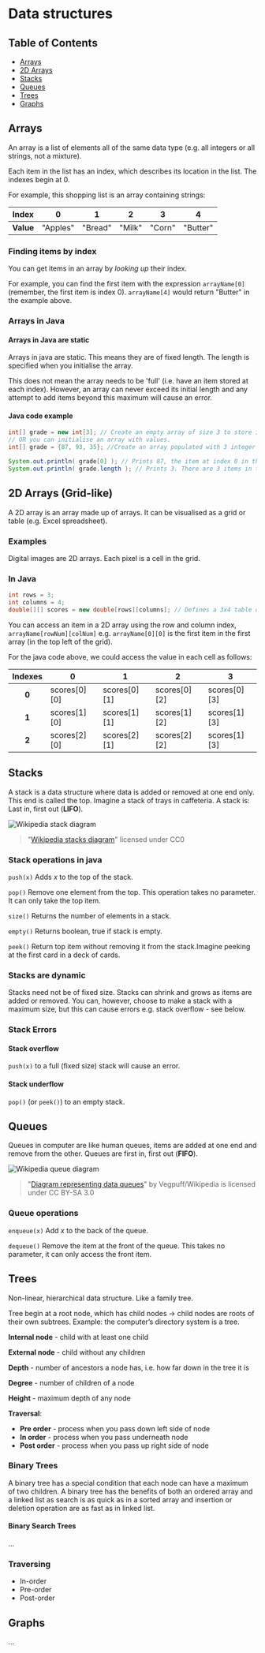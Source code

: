 # Data structures

## Table of Contents

* [Arrays](#arrays)
* [2D Arrays](#2d-arrays-grid-like)
* [Stacks](#stacks)
* [Queues](#queues)
* [Trees](#trees)
* [Graphs](#graphs)


## Arrays

An array is a list of elements all of the same data type (e.g. all integers or all strings, not a mixture). 

Each item in the list has an index, which describes its location in the list. The indexes begin at 0. 

For example, this shopping list is an array containing strings:

**Index**  | 0        | 1        | 2        | 3        | 4        
-----------|----------|----------|----------|----------|----------
**Value**  | "Apples" | "Bread"  | "Milk"   | "Corn"   | "Butter" 

### Finding items by index

You can get items in an array by *looking up* their index.

For example, you can find the first item with the expression `arrayName[0]` (remember, the first item is index 0). `arrayName[4]` would return "Butter" in the example above.

### Arrays in Java

#### Arrays in Java are static

Arrays in java are static. This means they are of fixed length. The length is specified when you initialise the array. 

This does not mean the array needs to be 'full' (i.e. have an item stored at each index). However, an array can never exceed its initial length and any attempt to add items beyond this maximum will cause an error.

#### Java code example

```java
int[] grade = new int[3]; // Create an empty array of size 3 to store integers.
// OR you can initialise an array with values.
int[] grade = {87, 93, 35}; //Create an array populated with 3 integer values

System.out.println( grade[0] ); // Prints 87, the item at index 0 in the list.
System.out.println( grade.length ); // Prints 3. There are 3 items in the list
```

## 2D Arrays (Grid-like)

A 2D array is an array made up of arrays. It can be visualised as a grid or table (e.g. Excel spreadsheet).

### Examples
Digital images are 2D arrays. Each pixel is a cell in the grid.

### In Java
```java
int rows = 3;
int columns = 4;
double[][] scores = new double[rows][columns]; // Defines a 3x4 table or grid
```

You can access an item in a 2D array using the row and column index, ```arrayName[rowNum][colNum]``` e.g. ```arrayName[0][0]``` is the first item in the first array (in the top left of the grid). 

For the java code above, we could access the value in each cell as follows:

**Indexes**  | 0             | 1            | 2             | 3             
:-----------:|---------------|--------------|---------------|--------------
**0**        | scores[0]\[0] |scores[0]\[1] | scores[0]\[2] | scores[0]\[3] 
**1**        | scores[1]\[0] |scores[1]\[1] | scores[1]\[2] | scores[1]\[3] 
**2**        | scores[2]\[0] |scores[2]\[1] | scores[2]\[2] | scores[1]\[3] 

## Stacks

A stack is a data structure where data is added or removed at one end only. This end is called the top. Imagine a stack of trays in caffeteria. A stack is: Last in, first out (**LIFO**).

![Wikipedia stack diagram](https://upload.wikimedia.org/wikipedia/commons/thumb/b/b4/Lifo_stack.png/350px-Lifo_stack.png)
>"[Wikipedia stacks diagram](https://en.wikipedia.org/wiki/Stack_(abstract_data_type)#/media/File:Lifo_stack.png)" licensed under CC0

### Stack operations in java

`push(x)`
Adds *x* to the top of the stack.

`pop()`
Remove one element from the top. This operation takes no parameter. It can only take the top item.

`size()`
Returns the number of elements in a stack.

`empty()`
Returns boolean, true if stack is empty.

`peek()`
Return top item without removing it from the stack.Imagine peeking at the first card in a deck of cards.

### Stacks are dynamic

Stacks need not be of fixed size. Stacks can shrink and grows as items are added or removed. You can, however, choose to make a stack with a maximum size, but this can cause errors e.g. stack overflow - see below.

### Stack Errors

#### Stack overflow
`push(x)` to a full (fixed size) stack will cause an error.

#### Stack underflow
`pop()` (or `peek()`) to an empty stack.

## Queues

Queues in computer are like human queues, items are added at one end and remove from the other. Queues are first in, first out (**FIFO**).

![Wikipedia queue diagram](https://upload.wikimedia.org/wikipedia/commons/5/52/Data_Queue.svg)
>"[Diagram representing data queues](https://en.wikipedia.org/wiki/Queue_(abstract_data_type)#/media/File:Data_Queue.svg)" by Vegpuff/Wikipedia is licensed under CC BY-SA 3.0

### Queue operations

`enqueue(x)`
Add *x* to the back of the queue.

`dequeue()`
Remove the item at the front of the queue. This takes no parameter, it can only access the front item.


## Trees

Non-linear, hierarchical data structure. Like a family tree.

Tree begin at a root node, which has child nodes -> child nodes are roots of their own subtrees. Example: the computer’s directory system is a tree.

**Internal node** - child with at least one child

**External node** - child without any children

**Depth** - number of ancestors a node has, i.e. how far down in the tree it is

**Degree** - number of children of a node

**Height** - maximum depth of any node

**Traversal**:
* **Pre order** - process when you pass down left side of node
* **In order** - process when you pass underneath node
* **Post order** - process when you pass up right side of node

### Binary Trees

A binary tree has a special condition that each node can have a maximum of two children. A binary tree has the benefits of both an ordered array and a linked list as search is as quick as in a sorted array and insertion or deletion operation are as fast as in linked list.

#### Binary Search Trees

...

### Traversing

* In-order
* Pre-order
* Post-order

## Graphs

...
